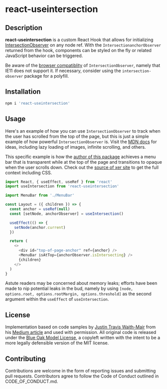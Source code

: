 # react-useintersection

## Description

**react-useintersection** is a custom React Hook that allows for initializing [IntersectionObserver](mdn) on any node ref. With the `IntersectionanchorObserver` returned from the hook, components can be styled on the fly or related JavaScript behavior can be triggered.

Be aware of the [browser compatiblity](https://caniuse.com/#feat=intersectionobserver) of `IntersectionObserver`, namely that IE11 does not support it. If necessary, consider using the `intersection-observer` package for a polyfill.

## Installation

```bash
npm i 'react-useintersection'
```

## Usage

Here's an example of how you can use `IntersectionObserver` to track when the user has scrolled from the top of the page, but this is just a simple example of how powerful `IntersectionObserver` is. Visit the [MDN docs](mdn) for ideas, including lazy loading of images, infinite scrolling, and others.

This specific example is how the [author of this package](https://serra.allgood.dev) achieves a menu bar that is transparent while at the top of the page and transitions to opaque when the user scrolls down. Check out the [source of xer site](https://git.allgood.dev/jump_spider/allgood) to get the full context including CSS.

```javascript
import React, { useEffect, useRef } from 'react'
import useIntersection from 'react-useintersection'

import MenuBar from './MenuBar'

const Layout = ({ children }) => {
  const anchor = useRef(null)
  const [setNode, anchorObserver] = useIntersection()

  useEffect(() => {
    setNode(anchor.current)
  })

  return (
    <>
      <div id="top-of-page-anchor" ref={anchor} />
      <MenuBar isAtTop={anchorObserver.isIntersecting} />
      {children}
    </>
  )
}
```

Astute readers may be concerned about memory leaks; efforts have been made to nip potential leaks in the bud, namely by using `[node, options.root, options.rootMargin, options.threshold]` as the second argument within the `useEffect` of `useIntersection`.

## License

Implementation based on code samples by [Justin Travis Waith-Mair](travis) from his [Medium article](medium) and used with permission. All original code is released under the [Blue Oak Model License](https://blueoakcouncil.org/license/1.0.0), a copyleft written with the intent to be a more legally defensible version of the MIT license.

## Contributing

Contributions are welcome in the form of reporting issues and submitting pull requests. Contributors agree to follow the Code of Conduct outlined in CODE_OF_CONDUCT.md.

[mdn]: https://developer.mozilla.org/en-US/docs/Web/API/Intersection_Observer_API

[medium]: https://medium.com/the-non-traditional-developer/how-to-use-an-intersectionobserver-in-a-react-hook-9fb061ac6cb5

[travis]: https://twitter.com/want2code

